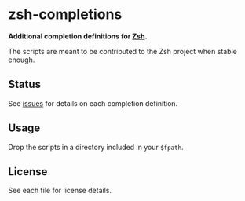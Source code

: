 zsh-completions
===============

**Additional completion definitions for [Zsh](http://www.zsh.org).**

The scripts are meant to be contributed to the Zsh project when stable enough.


Status
------
See [issues](zsh-completions/issues) for details on each completion definition.


Usage
-----
Drop the scripts in a directory included in your `$fpath`.


License
-------
See each file for license details.


